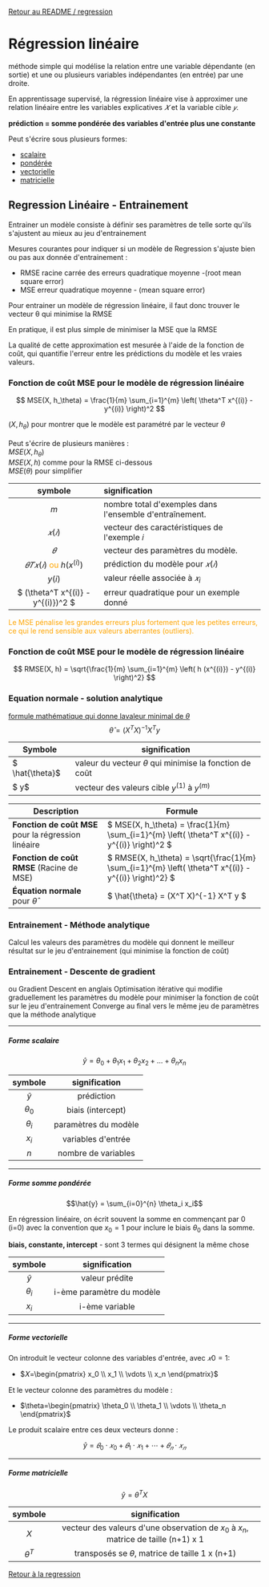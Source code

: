 [Retour au README / regression](README.md#regression-lineaire)

# Régression linéaire
méthode simple qui modélise la relation entre une variable dépendante (en sortie) et une ou plusieurs variables indépendantes (en entrée) par une droite.

En apprentissage supervisé, la régression linéaire vise à approximer une relation linéaire entre les variables explicatives 
$𝑋$ et la variable cible $𝑦$.

**prédiction =  somme pondérée des variables d'entrée plus une constante**

Peut s'écrire sous plusieurs formes:
- [scalaire](#Forme-scalaire)
- [pondérée](#Forme-somme-pondérée)
- [vectorielle](#Forme-vectorielle)
- [matricielle](#Forme-matricielle)

## Regression Linéaire - Entrainement

Entrainer un modèle consiste à définir ses paramètres de telle sorte qu'ils s'ajustent au mieux au jeu d'entrainement

Mesures courantes pour indiquer si un modèle de Regression s'ajuste bien ou pas aux donnée d'entrainement :

- RMSE racine carrée des erreurs quadratique moyenne -(root mean square error)
- MSE erreur quadratique moyenne - (mean square error)


Pour entrainer un modèle de régression linéaire, il faut donc trouver le vecteur θ qui minimise la RMSE

En pratique, il est plus simple de minimiser la MSE que la RMSE

La qualité de cette approximation est mesurée à l'aide de la fonction de coût, qui quantifie l'erreur entre les prédictions du modèle et les vraies valeurs.

### Fonction de coût MSE pour le modèle de régression linéaire


$$
MSE(X, h_\theta) = \frac{1}{m} \sum_{i=1}^{m} \left( \theta^T x^{(i)} - y^{(i)} \right)^2
$$

$(X, h_\theta)$ pour montrer que le modèle est paramétré par le vecteur $\theta$<br><br>
Peut s'écrire de plusieurs manières :<br>
$MSE(X, h_\theta)$<br>$MSE(X, h)$ comme pour la RMSE ci-dessous<br>$MSE(\theta)$ pour simplifier

|symbole|signification|
|:--:|:--------|
|$m$ | nombre total d'exemples dans l'ensemble d'entraînement.|
|$𝑥(𝑖)$  | vecteur des caractéristiques de l'exemple 𝑖|
|$𝜃$ | vecteur des paramètres du modèle.|
|$𝜃𝑇𝑥(𝑖)$ <font color = "orange">ou</font> $h (x^{(i)})$ | prédiction du modèle pour $𝑥(𝑖)$|
|$y(i)$|valeur réelle associée à $𝑥_i$|
|$ (\theta^T x^{(i)} - y^{(i)})^2 $|erreur quadratique pour un exemple donné|

<font color = "orange">Le MSE pénalise les grandes erreurs plus fortement que les petites erreurs, ce qui le rend sensible aux valeurs aberrantes (outliers).</font>

### Fonction de coût MSE pour le modèle de régression linéaire

$$ RMSE(X, h) = \sqrt{\frac{1}{m} \sum_{i=1}^{m} \left( h (x^{(i)}) - y^{(i)} \right)^2} $$



### Equation normale - solution analytique
[formule mathématique qui donne lavaleur minimal de $\theta$](regression.ipynb#equation-normale)
$$ \hat{\theta} = (X^T X)^{-1} X^T y $$

| Symbole                            | signification |
|----------------------------------------|---------|
| $ \hat{\theta}$ | valeur du vecteur $\theta$ qui minimise la fonction de coût |
| $ y$ | vecteur des valeurs cible $y^{(1)}$ à $y^{(m)}$ |

| Description                            | Formule |
|----------------------------------------|---------|
| **Fonction de coût MSE** pour la régression linéaire | $ MSE(X, h_\theta) = \frac{1}{m} \sum_{i=1}^{m} \left( \theta^T x^{(i)} - y^{(i)} \right)^2 $ |
| **Fonction de coût RMSE** (Racine de MSE) | $ RMSE(X, h_\theta) = \sqrt{\frac{1}{m} \sum_{i=1}^{m} \left( \theta^T x^{(i)} - y^{(i)} \right)^2} $ |
| **Équation normale** pour $\hat{\theta}$ | $ \hat{\theta} = (X^T X)^{-1} X^T y $ |


### Entrainement - Méthode analytique
Calcul les valeurs des paramètres du modèle qui donnent le meilleur résultat sur le jeu d'entrainement (qui minimise la fonction de coût)

### Entrainement - Descente de gradient
ou Gradient Descent en anglais Optimisation itérative qui modifie graduellement les paramètres du modèle pour minimiser la fonction de coût sur le jeu d'entrainement Converge au final vers le même jeu de paramètres que la méthode analytique



---

##### Forme scalaire

$$\hat{y} = \theta_0 + \theta_1 x_1 + \theta_2 x_2 + \dots + \theta_n x_n$$

<p>

|symbole|signification|
|:--:|:--:|
|$\hat{y}$ | prédiction|
|$\theta_0$ | biais (intercept)|
|$\theta_i$ | paramètres du modèle|
|$x_i$ | variables d'entrée|
|$n$ | nombre de variables|

</p>

---

##### Forme somme pondérée

$$\hat{y} = \sum_{i=0}^{n} \theta_i x_i$$

En régression linéaire,
on écrit souvent la somme en commençant par 0 (i=0)
avec la convention que $x_0 = 1$
pour inclure le biais $\theta_0$ dans la somme.


**biais, constante, intercept** - sont 3 termes qui désignent la même chose



|symbole|signification|
|:--:|:--:|
|$\hat{y}$ | valeur prédite|
|$\theta_i$ | i-ème paramètre du modèle|
|$x_i$ | i-ème variable|

---

##### Forme vectorielle

On introduit le vecteur colonne des variables d'entrée, avec $𝑥0=1$:

- $𝑋=\begin{pmatrix} x_0 \\ x_1 \\ \vdots \\ x_n \end{pmatrix}$

Et le vecteur colonne des paramètres du modèle :

- $\theta=\begin{pmatrix} \theta_0 \\ \theta_1 \\ \vdots \\ \theta_n \end{pmatrix}$


Le produit scalaire entre ces deux vecteurs donne :

$$\hat{y}=𝜃_0⋅𝑥_0+𝜃_1⋅𝑥_1+⋯+𝜃_𝑛⋅𝑥_𝑛​$$


---

##### Forme matricielle

$$\hat{y} =θ^TX$$

|symbole|signification|
|:--:|:--:|
|$X$ | vecteur des valeurs d'une observation de $x_0$ à $x_n$, matrice de taille (n+1) x 1|
|$θ^T$ | transposés se $\theta$, matrice de taille 1 x (n+1)|



[Retour à la regression](README.md#regression-lineaire)


